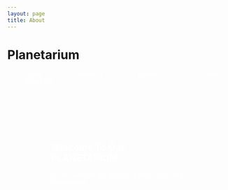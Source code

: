 ```yaml
---
layout: page
title: About
---
```

<style>
  .my-button {
    background-image: url('background.jpg'); background-size: cover; background-position: center; padding: 100px; border-radius: 12px;
    color: #fff;
    padding: 5px 30px;
    border-radius: 5px;
    text-decoration: none;
    margin: 2px 10px;
    text-align: right;
  }
</style>
<h1>Planetarium </h1>
<a href="/home/" class="my-button">   Home   </a> <a href="/button1/" class="my-button" > Button 1 </a> <a href="/button2/" class="my-button"> Button 2 </a> <a href="/contact/" class="my-button"> Contact </a> <a href="/about/" class="my-button"> About Me </a>

<div style="background-image: url('image1.jpg'); background-size: cover; background-position: center; padding: 100px; border-radius: 12px;">
  <h2 style="color:white;">Welcome To Our PLANETARIUM</h2>
  <p style="color: white;">
    Hi, this website will tell you all about stars and the universe.
  </p>
</div>


